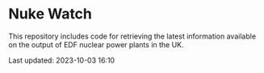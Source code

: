 # Nuke Watch

This repository includes code for retrieving the latest information available on the output of EDF nuclear power plants in the UK.

Last updated: 2023-10-03 16:10